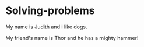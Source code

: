 # Solving-problems

My name is Judith and i like dogs. 

My friend's name is Thor and he has a mighty hammer!